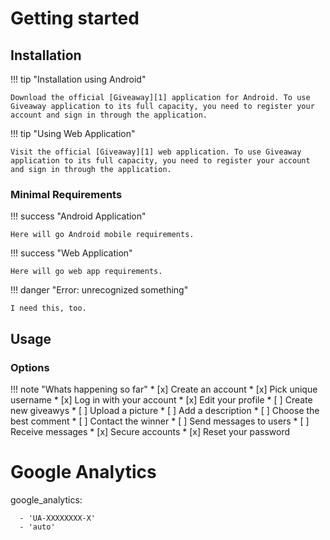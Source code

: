 # Getting started

## Installation

!!! tip "Installation using Android"

    Download the official [Giveaway][1] application for Android. To use Giveaway application to its full capacity, you need to register your account and sign in through the application.

   [1]: https://linkzaandroiddownload

!!! tip "Using Web Application"

    Visit the official [Giveaway][1] web application. To use Giveaway application to its full capacity, you need to register your account and sign in through the application.

   [1]: https://linkzawebapp

### Minimal Requirements

!!! success "Android Application"

    Here will go Android mobile requirements.

!!! success "Web Application"

    Here will go web app requirements.

!!! danger "Error: unrecognized something"

    I need this, too.

## Usage

### Options

!!! note "Whats happening so far"
	* [x] Create an account
	* [x] Pick unique username
	* [x] Log in with your account
	* [x] Edit your profile
	* [ ] Create new giveawys
	    * [ ] Upload a picture
	    * [ ] Add a description
	    * [ ] Choose the best comment
	    * [ ] Contact the winner
	* [ ] Send messages to users
	* [ ] Receive messages
	* [x] Secure accounts
	* [x] Reset your password


# Google Analytics
google_analytics:
```
  - 'UA-XXXXXXXX-X'
  - 'auto'
```
